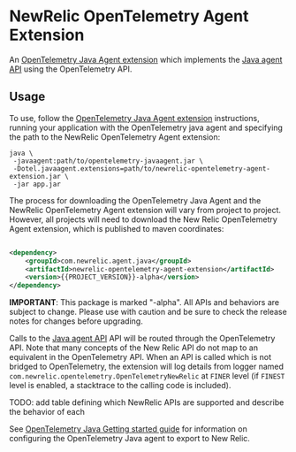 # NewRelic OpenTelemetry Agent Extension

An [OpenTelemetry Java Agent extension](https://github.com/open-telemetry/opentelemetry-java-instrumentation/blob/main/examples/extension/README.md) which
implements the [Java agent API](https://docs.newrelic.com/docs/apm/agents/java-agent/api-guides/guide-using-java-agent-api/) using the OpenTelemetry API.

## Usage

To use, follow
the [OpenTelemetry Java Agent extension](https://github.com/open-telemetry/opentelemetry-java-instrumentation/blob/main/examples/extension/README.md)
instructions, running your application with the OpenTelemetry java agent and specifying the path to the NewRelic OpenTelemetry Agent extension:

```shell
java \
 -javaagent:path/to/opentelemetry-javaagent.jar \
 -Dotel.javaagent.extensions=path/to/newrelic-opentelemetry-agent-extension.jar \
 -jar app.jar
```

The process for downloading the OpenTelemetry Java Agent and the NewRelic OpenTelemetry Agent extension will vary from project to project. However, all projects
will need to download the New Relic OpenTelemetry Agent extension, which is published to maven coordinates:

```xml

<dependency>
    <groupId>com.newrelic.agent.java</groupId>
    <artifactId>newrelic-opentelemetry-agent-extension</artifactId>
    <version>{{PROJECT_VERSION}}-alpha</version>
</dependency>
```

**IMPORTANT**: This package is marked "-alpha". All APIs and behaviors are subject to change. Please use with caution and be sure to check the release notes for
changes before upgrading.

Calls to the [Java agent API](https://docs.newrelic.com/docs/apm/agents/java-agent/api-guides/guide-using-java-agent-api/) API will be routed through the
OpenTelemetry API. Note that many concepts of the New Relic API do not map to an equivalent in the OpenTelemetry API. When an API is called which is not bridged
to OpenTelemetry, the extension will log details from logger named `com.newrelic.opentelemetry.OpenTelemetryNewRelic` at `FINER` level (if `FINEST` level is
enabled, a stacktrace to the calling code is included).

TODO: add table defining which NewRelic APIs are supported and describe the behavior of each

See [OpenTelemetry Java Getting started guide](https://docs.newrelic.com/docs/more-integrations/open-source-telemetry-integrations/opentelemetry/get-started/opentelemetry-tutorial-java/)
for information on configuring the OpenTelemetry Java agent to export to New Relic.
